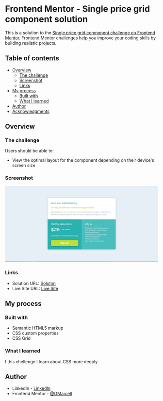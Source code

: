 # Frontend Mentor - Single price grid component solution

This is a solution to the [Single price grid component challenge on Frontend Mentor](https://www.frontendmentor.io/challenges/single-price-grid-component-5ce41129d0ff452fec5abbbc). Frontend Mentor challenges help you improve your coding skills by building realistic projects. 

## Table of contents

- [Overview](#overview)
  - [The challenge](#the-challenge)
  - [Screenshot](#screenshot)
  - [Links](#links)
- [My process](#my-process)
  - [Built with](#built-with)
  - [What I learned](#what-i-learned)
- [Author](#author)
- [Acknowledgments](#acknowledgments)

## Overview

### The challenge

Users should be able to:

- View the optimal layout for the component depending on their device's screen size

### Screenshot

![](./screenshot.png)


### Links

- Solution URL: [Soluton](https://www.frontendmentor.io/solutions/single-price-grid-component-css-dan-html-nvtM-q10F)
- Live Site URL: [Live Site](https://single-price-grid-component-live.netlify.app/)

## My process

### Built with

- Semantic HTML5 markup
- CSS custom properties
- CSS Grid

### What I learned

I this chellenge I learn about CSS more deeply

## Author

- LinkedIn - [LinkedIn](https://www.linkedin.com/in/grandmarcell)
- Frontend Mentor - [@GMarcell](https://www.frontendmentor.io/profile/GMarcell)
